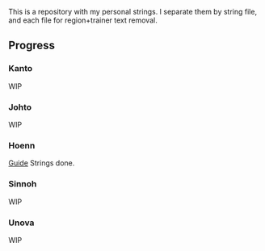 This is a repository with my personal strings.
I separate them by string file, and each file for region+trainer text removal.

## Progress
### Kanto
WIP
### Johto
WIP
### Hoenn
[Guide](https://docs.google.com/document/d/1P3q2yFLc-7BRSZ9JoYCqGGmc4_p9yKlZysWxdVYjfgs/edit?usp=sharing)
Strings done.

### Sinnoh
WIP

### Unova
WIP
